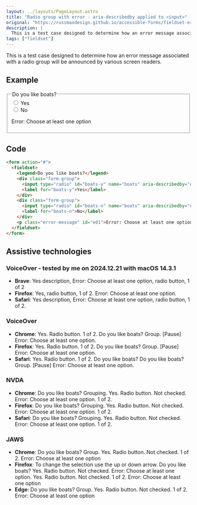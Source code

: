 ```yaml
---
layout: ../layouts/PageLayout.astro
title: "Radio group with error - aria-describedby applied to <input>"
original: "https://russmaxdesign.github.io/accessible-forms/fieldset-error04.html"
description: |
  This is a test case designed to determine how an error message associated with a radio group will be announced by various screen readers.
tags: ["fieldset"]
---
```


This is a test case designed to determine how an error message associated with a radio group will be announced by various screen readers.

## Example

  <form action="#">
    <fieldset>
      <legend>Do you like boats?</legend>
      <div class="form-group">
        <input type="radio" id="boats-y" name="boats" aria-describedby="e01">
        <label for="boats-y">Yes</label>
      </div>
      <div class="form-group">
        <input type="radio" id="boats-n" name="boats" aria-describedby="e01">
        <label for="boats-n">No</label>
      </div>
      <p class="error-message" id="e01">Error: Choose at least one option</p>
    </fieldset>
  </form>

## Code

```html
<form action="#">
  <fieldset>
    <legend>Do you like boats?</legend>
    <div class="form-group">
      <input type="radio" id="boats-y" name="boats" aria-describedby="e01">
      <label for="boats-y">Yes</label>
    </div>
    <div class="form-group">
      <input type="radio" id="boats-n" name="boats" aria-describedby="e01">
      <label for="boats-n">No</label>
    </div>
    <p class="error-message" id="e01">Error: Choose at least one option</p>
  </fieldset>
</form>
```

## Assistive technologies

### VoiceOver - tested by me on 2024.12.21 with macOS 14.3.1
- **Brave**: Yes description, <span green>Error: Choose at least one option</span>, radio button, 1 of 2
- **Firefox**: Yes, radio button, 1 of 2. <span green>Error: Choose at least one option.</span>
- **Safari**: Yes description, <span green>Error: Choose at least one option</span>, radio button, 1 of 2.

### VoiceOver
- **Chrome**: Yes. Radio button. 1 of 2. Do you like boats? Group. [Pause] <span green>Error: Choose at least one option.</span>
- **Firefox**: Yes. Radio button. 1 of 2. Do you like boats? Group. [Pause] <span green>Error: Choose at least one option.</span>
- **Safari**: Yes. Radio button. 1 of 2. Do you like boats? Do you like boats? Group. [Pause] <span green>Error: Choose at least one option.</span>

### NVDA
- **Chrome**: Do you like boats? Grouping. Yes. Radio button. Not checked. <span green>Error: Choose at least one option.</span> 1 of 2.
- **Firefox**: Do you like boats? Grouping. Yes. Radio button. Not checked. <span green>Error: Choose at least one option.</span> 1 of 2.
- **Safari**: Do you like boats? Grouping. Yes. Radio button. Not checked. <span green>Error: Choose at least one option.</span> 1 of 2.

### JAWS
- **Chrome**: Do you like boats? Group. Yes. Radio button. Not checked. 1 of 2. <span green>Error: Choose at least one option</span>
- **Firefox**: To change the selection use the up or down arrow. Do you like boats? Yes. Radio button. Not checked. <span green>Error: Choose at least one option.</span> Yes. Radio button. Not checked. 1 of 2. <span green>Error: Choose at least one option</span>
- **Edge**: Do you like boats? Group. Yes. Radio button. Not checked. 1 of 2. <span green>Error: Choose at least one option</span>